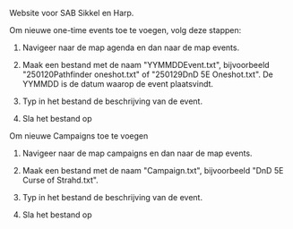 Website voor SAB Sikkel en Harp.

Om nieuwe one-time events toe te voegen, volg deze stappen:

1. Navigeer naar de map agenda en dan naar de map events.

2. Maak een bestand met de naam "YYMMDDEvent.txt", bijvoorbeeld "250120Pathfinder oneshot.txt" of "250129DnD 5E Oneshot.txt". De YYMMDD is de datum waarop de event plaatsvindt.

3. Typ in het bestand de beschrijving van de event.

4. Sla het bestand op

Om nieuwe Campaigns toe te voegen

1. Navigeer naar de map campaigns en dan naar de map events.

2. Maak een bestand met de naam "Campaign.txt", bijvoorbeeld "DnD 5E Curse of Strahd.txt".

3. Typ in het bestand de beschrijving van de event.

4. Sla het bestand op
